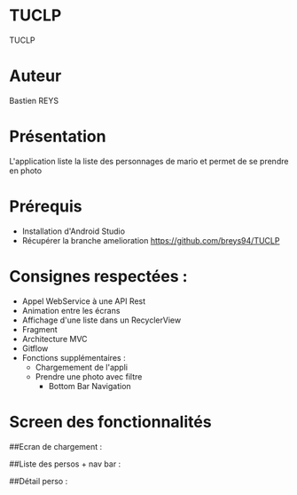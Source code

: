 # TUCLP
TUCLP

# Auteur
Bastien REYS

# Présentation
L'application liste la liste des personnages de mario et permet de se prendre en photo

# Prérequis
- Installation d'Android Studio
- Récupérer la branche amelioration https://github.com/breys94/TUCLP

# Consignes respectées : 
- Appel WebService à une API Rest
- Animation entre les écrans
- Affichage d'une liste dans un RecyclerView
- Fragment
- Architecture MVC
- Gitflow
- Fonctions supplémentaires :
  - Chargemement de l'appli
  - Prendre une photo avec filtre
	- Bottom Bar Navigation

# Screen des fonctionnalités

##Ecran de chargement : 


##Liste des persos + nav bar :


##Détail perso : 

